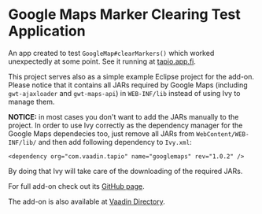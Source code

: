 # Google Maps Marker Clearing Test Application #

An app created to test `GoogleMap#clearMarkers()` which worked unexpectedly at some point. See it running at [tapio.app.fi](http://tapio.app.fi/googlemaps-clearmarkers-test/).

This project serves also as a simple example Eclipse project for the add-on. Please notice that it contains all JARs required by Google Maps (including `gwt-ajaxloader` and `gwt-maps-api`) in `WEB-INF/lib` instead of using Ivy to manage them. 

**NOTICE:** in most cases you don't want to add the JARs manually to the project. In order to use Ivy correctly as the dependency manager for the Google Maps dependecies too, just remove all JARs from `WebContent/WEB-INF/lib/` and then add following dependency to `Ivy.xml`:

    <dependency org="com.vaadin.tapio" name="googlemaps" rev="1.0.2" />

By doing that Ivy will take care of the downloading of the required JARs.

For full add-on check out its [GitHub page](https://github.com/tjkaal/GoogleMapsVaadin7). 

The add-on is also available at [Vaadin Directory](https://vaadin.com/directory#!addon/googlemaps-add-on).

